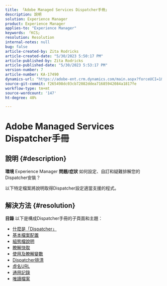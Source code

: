 ```yaml
---
title: 「Adobe Managed Services Dispatcher手冊」
description: 說明
solution: Experience Manager
product: Experience Manager
applies-to: "Experience Manager"
keywords: 「KCS」
resolution: Resolution
internal-notes: null
bug: false
article-created-by: Zita Rodricks
article-created-date: "5/30/2023 5:50:17 PM"
article-published-by: Zita Rodricks
article-published-date: "5/30/2023 5:53:17 PM"
version-number: 7
article-number: KA-17490
dynamics-url: "https://adobe-ent.crm.dynamics.com/main.aspx?forceUCI=1&pagetype=entityrecord&etn=knowledgearticle&id=fe70e26b-12ff-ed11-8f6e-6045bd006239"
source-git-commit: f265498dc03cb72082ddea71685942084a1817fe
workflow-type: tm+mt
source-wordcount: '147'
ht-degree: 40%

---
```


# Adobe Managed Services Dispatcher手冊

## 說明 {#description}

<b>環境</b>
Experience Manager
<b>問題/症狀</b>
如何設定、自訂和疑難排解您的Dispatcher安裝？

以下特定檔案將說明取得Dispatcher設定適當支援的程式。


## 解決方法 {#resolution}

<b>目錄</b>
以下是構成Dispatcher手冊的子頁面和主題：

- [什麼是「Dispatcher」](https://experienceleague.adobe.com/docs/experience-cloud-kcs/kbarticles/KA-17911.html?lang=zh-Hant)
- [基本檔案配置](https://experienceleague.adobe.com/docs/experience-cloud-kcs/kbarticles/KA-17502.html?lang=zh-Hant)
- [組態檔說明](https://experienceleague.adobe.com/docs/experience-cloud-kcs/kbarticles/KA-17477.html?lang=zh-Hant)
- [瞭解快取](https://experienceleague.adobe.com/docs/experience-cloud-kcs/kbarticles/KA-17912.html?lang=zh-Hant)
- [使用及瞭解變數](https://experienceleague.adobe.com/docs/experience-cloud-kcs/kbarticles/KA-17487.html?lang=zh-Hant)
- [Dispatcher排清](https://experienceleague.adobe.com/docs/experience-cloud-kcs/kbarticles/KA-17493.html?lang=zh-Hant)
- [虛名URL](https://experienceleague.adobe.com/docs/experience-cloud-kcs/kbarticles/KA-17463.html?lang=zh-Hant)
- [通用記錄](https://experienceleague.adobe.com/docs/experience-cloud-kcs/kbarticles/KA-17914.html%3Flang%3Den)
- [唯讀檔案](https://experienceleague.adobe.com/docs/experience-cloud-kcs/kbarticles/KA-17483.html?lang=zh-Hant)

